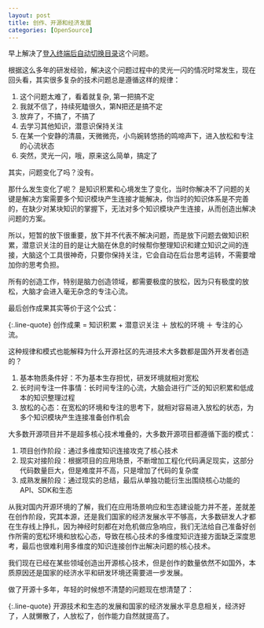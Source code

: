 ```yaml
---
layout: post
title: 创作、开源和经济发展
categories: [OpenSource]
---
```


早上解决了[登入终端后自动切换目录](https://manateelazycat.github.io/linux/2020/03/15/change-dir-after-login-shell.html)这个问题。

根据这么多年的研发经验，解决这个问题过程中的灵光一闪的情况时常发生，现在回头看，其实很多复杂的技术问题总是遵循这样的规律：

1. 这个问题太难了，看着就复杂, 第一把搞不定
2. 我就不信了，持续死瞌很久，第N把还是搞不定
3. 放弃了，不搞了，不搞了
4. 去学习其他知识，潜意识保持关注
5. 在某一个安静的清晨，天微微亮，小鸟婉转悠扬的鸣啼声下，进入放松和专注的心流状态
6. 突然，灵光一闪，哦，原来这么简单，搞定了

其实，问题变化了吗？没有。

那什么发生变化了呢？
是知识积累和心境发生了变化，当时你解决不了问题的关键是解决方案需要多个知识模块产生连接才能解决，你当时的知识体系是不完善的，在缺少对某块知识的掌握下，无法对多个知识模块产生连接，从而创造出解决问题的方案。

所以，短暂的放下很重要，放下并不代表不解决问题，而是放下问题去做知识积累，潜意识关注的目的是让大脑在休息的时候帮你整理知识和建立知识之间的连接，大脑这个工具很神奇，只要你保持关注，它会自动在后台思考运转，不需要增加你的思考负担。

所有的创造工作，特别是脑力创造领域，都需要极度的放松，因为只有极度的放松，大脑才会进入毫无杂念的专注心流。

最后创作成果其实等价于这个公式：

{:.line-quote}
创作成果 = 知识积累 + 潜意识关注 ＋ 放松的环境 ＋ 专注的心流。

这种规律和模式也能解释为什么开源社区的先进技术大多数都是国外开发者创造的？
1. 基本物质条件好：不为基本生存担忧，研发环境就相对宽松
2. 长时间专注一件事情：长时间专注的心流，大脑会进行广泛的知识积累和低成本的知识整理过程
3. 放松的心态：在宽松的环境和专注的思考下，就相对容易进入放松的状态，为多个知识模块产生连接准备创作机会

大多数开源项目并不是超多核心技术堆叠的，大多数开源项目都遵循下面的模式：

1. 项目创作阶段：通过多维度知识连接攻克了核心技术
2. 现实对接阶段：根据项目的应用场景，不断增加工程化代码满足现实，这部分代码数量巨大，但是难度并不高，只是增加了代码的复杂度
3. 成熟发展阶段：通过现实的总结，最后从单独功能衍生出围绕核心功能的API、SDK和生态

从我对国内开源环境的了解，我们在应用场景响应和生态建设能力并不差，差就差在创作阶段，究其本源，还是我们国家的经济发展水平不够高，大多数研发人才都在生存线上挣扎，因为神经时刻都在对危机做应急响应，我们无法给自己准备好创作所需的宽松环境和放松心态，导致在核心技术的多维度知识连接方面缺乏深度思考，最后也很难利用多维度的知识连接创作出解决问题的核心技术。

我们现在已经在某些领域创造出开源核心技术，但是创作的数量依然不如国外，本质原因还是国家的经济水平和研发环境还需要进一步发展。

做了开源十多年，年轻的时候想不清楚的问题现在想清楚了：

{:.line-quote}
开源技术和生态的发展和国家的经济发展水平息息相关，经济好了，人就懒散了，人放松了，创作能力自然就提高了。
